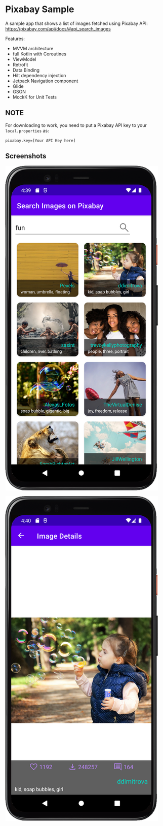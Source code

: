 # Pixabay Sample

A sample app that shows a list of images fetched using Pixabay API:
https://pixabay.com/api/docs/#api_search_images

Features:
* MVVM architecture
* full Kotlin with Coroutines
* ViewModel
* Retrofit
* Data Binding
* Hilt dependency injection
* Jetpack Navigation component
* Glide
* GSON
* MockK for Unit Tests

## NOTE
For downloading to work, you need to put a Pixabay API key to your `local.properties` as:
```
pixabay.key=[Your API Key here]
```

## Screenshots
![Images List screenshot](/screenshots/list_screenshot.png)

![Image Details screenshot](/screenshots/details_screenshot.png)
